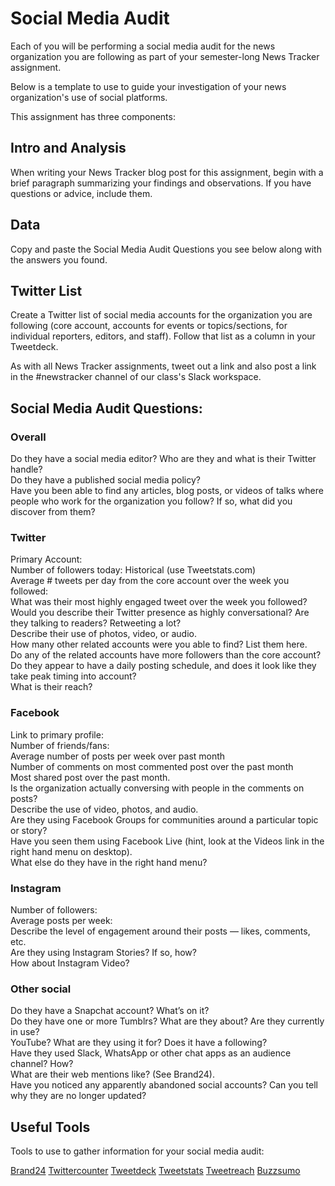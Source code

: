# Social Media Audit

Each of you will be performing a social media audit for the news organization you
are following as part of your semester-long News Tracker assignment.

Below is a template to use to guide your investigation of your news organization's
use of social platforms.

This assignment has three components:


## Intro and Analysis

When writing your News Tracker blog post for this assignment, begin
with a brief paragraph summarizing your findings and observations. If you have
questions or advice, include them.

## Data

Copy and paste the Social Media Audit Questions you see below along with the
answers you found.

## Twitter List

Create a Twitter list of social media accounts for the organization you are following
(core account, accounts for events or topics/sections, for individual reporters,
editors, and staff). Follow that list as a column in your Tweetdeck.

As with all News Tracker assignments, tweet out a link and also post a link
in the #newstracker channel of our class's Slack workspace.

## Social Media Audit Questions:

### Overall
Do they have a social media editor? Who are they and what is their Twitter handle?<br>
Do they have a published social media policy?<br>
Have you been able to find any articles, blog posts, or videos of talks where people
who work for the organization you follow? If so, what did you discover from them?<br>

### Twitter

Primary Account:<br>
Number of followers today:  Historical (use Tweetstats.com)<br>
Average # tweets per day from the core account over the week you followed:<br>
What was their most highly engaged tweet over the week you followed?<br>
Would you describe their Twitter presence as highly conversational? Are they
talking to readers? Retweeting a lot?<br>
Describe their use of photos, video, or audio.<br>
How many other related accounts were you able to find? List them here.<br>
Do any of the related accounts have more followers than the core account?<br>
Do they appear to have a daily posting schedule, and does it look like they
take peak timing into account?<br>
What is their reach?<br>

### Facebook

Link to primary profile:<br>
Number of friends/fans:<br>
Average number of posts per week over past month<br>
Number of comments on most commented post over the past month<br>
Most shared post over the past month.<br>
Is the organization actually conversing with people in the comments on posts?<br>
Describe the use of video, photos, and audio.<br>
Are they using Facebook Groups for communities around a particular topic or story?<br>
Have you seen them using Facebook Live (hint, look at the Videos
link in the right hand menu on desktop).<br>
What else do they have in the right hand menu?<br>

### Instagram

Number of followers:<br>
Average posts per week:<br>
Describe the level of engagement around their posts — likes, comments, etc.<br>
Are they using Instagram Stories? If so, how?<br>
How about Instagram Video?<br>

### Other social

Do they have a Snapchat account? What’s on it?<br>
Do they have one or more Tumblrs? What are they about? Are they currently in use?<br>
YouTube? What are they using it for? Does it have a following?<br>
Have they used Slack, WhatsApp or other chat apps as an audience channel? How?<br>
What are their web mentions like? (See Brand24).<br>
Have you noticed any apparently abandoned social accounts? Can you tell
why they are no longer updated? <br>

## Useful Tools

Tools to use to gather information for your social media audit:

[Brand24](http://brand24.com)
[Twittercounter](http://twittercounter.com)
[Tweetdeck](http://tweetdeck.com)
[Tweetstats](http://tweetstats.com)
[Tweetreach](http://tweetreach.com)
[Buzzsumo](http://buzzsumo.com/)
